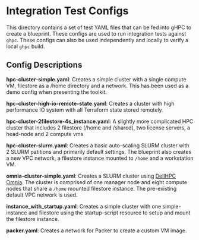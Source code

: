 
# Integration Test Configs

This directory contains a set of test YAML files that can be fed into gHPC
to create a blueprint. These configs are used to run integration tests against
`ghpc`. These configs can also be used independently and locally to verify a
local `ghpc` build.

## Config Descriptions

**hpc-cluster-simple.yaml**: Creates a simple cluster with a single compute VM,
filestore as a /home directory and a network. This has been used as a demo
config when presenting the toolkit.

**hpc-cluster-high-io-remote-state.yaml**: Creates a cluster with high
performance IO system with all Terraform state stored remotely.

**hpc-cluster-2filestore-4s_instance.yaml**: A slightly more complicated HPC
cluster that includes 2 filestore (/home and /shared), two license servers, a
head-node and 2 compute vms

**hpc-cluster-slurm.yaml**: Creates a basic auto-scaling SLURM cluster with 2
SLURM patitions and primarily default settings. The blueprint also creates a new
VPC network, a filestore instance mounted to `/home` and a workstation VM.

**omnia-cluster-simple.yaml**: Creates a SLURM cluster using
[DellHPC Omnia](https://github.com/dellhpc/omnia). The cluster is comprised of
one manager node and eight compute nodes that share a `/home` mounted filestore
instance. The pre-existing default VPC network is used.

**instance_with_startup.yaml**: Creates a simple cluster with one
simple-instance and filestore using the startup-script resource to setup and
mount the filestore instance.

**packer.yaml**: Creates a network for Packer to create a custom VM image.
